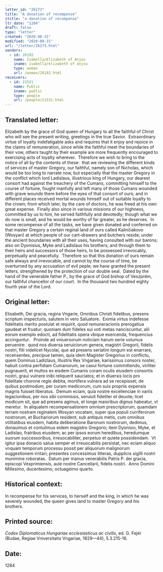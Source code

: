 ```yaml
---
letter_id: "26273"
title: "A donation of recompense"
ititle: "a donation of recompense"
ltr_date: "1284"
draft: false
type: "letter"
created: "2020-08-31"
modified: "2020-08-31"
url: "/letter/26273.html"
senders:
  - id: 26192
    name: Isabella/Elizabeth of Anjou
    iname: isabella/elizabeth of anjou
    type: woman
    url: /woman/26192.html
receivers:
  - id: 21531
    name: Public
    iname: public
    type: people
    url: /people/21531.html
---
```

<h2> Translated letter:</h2><p>Elizabeth by the grace of God queen of Hungary to all the faithful of Christ who will see the present writing, greetings in the true Savior.&nbsp; Extraordinary virtue of loyalty indefatigable asks and requires that it enjoy and rejoice in the claims of remuneration, since while the faithful meet the boundaries of their vow, others taught by their example are more frequently encouraged to exercising acts of loyalty wherever.&nbsp; Therefore we wish to bring to the notice of all by the contents of these:&nbsp; that we reviewing the different kinds of services of master Gregory, our faithful, namely son of Nicholas, which would be too long to narrate now, but especially that the master Gregory in the conflict which lord Ladislaus, illustrious king of Hungary, our dearest consort had against the treachery of the Cumans, committing himself to the course of fortune, fought manfully and left many of those Cumans wounded with grave wounds there before the eyes of that consort of ours; and in different places received mortal wounds himself out of suitable loyalty to the crown; from which later, by the care of doctors, he was freed at his own great expense.&nbsp; Finally also since in various missions of our highness, committed by us to him, he served faithfully and devotedly; though what we do now is small, and he would be worthy of far greater, as he deserves.&nbsp; In some recompense of all the tasks, we have given donated and conferred on that master Gregory a certain reginal land of ours called Kalinčiakovo (Wosyan) at which people of our cart-drawers and butchers reside; under the ancient boundaries with all their uses, having consulted with our barons; also on Dyonisius, Myke and Ladislaus his brothers; and through them to their heirs and successors of those heirs, to be possessed irrevocably, perpetually and peacefully.&nbsp; Therefore so that this donation of ours remain safe always and irrevocable, and cannot by the course of time, be overturned by any accusation of evil peple; we have granted the present letters, strengthened by the protection of our double seal.&nbsp; Dated by the hand of the venerable father P., by the grace of God bishop of Veszprém, our faithful chancellor of our court.&nbsp; In the thousand two hundred eighty fourth year of the Lord.&nbsp; &nbsp;</p><h2 class="mt-4"> Original letter:</h2><p>Elisabeth, Dei gracia, regina Vngarie, Omnibus Christi fidelibus, presens scriptum inspecturis, salutem in vero Saluatore.&nbsp; Eximia virtus indefesse fidelitatis merito postulat et requirit, quod remuneracionis prerogatiua gaudeat et fruatur; quoniam dum fideles sui voti metas nanciscuntur, alii eorum exemplo edocti, ad fidelitatis opera vbique exercenda, frequencius accinguntur.&nbsp; &nbsp;Proinde ad vniuersorum noticiam harum serie volumus peruenire:&nbsp; quod nos diuersa seruiciorum genera, magistri Gregorii, fidelis nostri, filii videlicet Nycolai, que ad presens seriatim longum est enarrare, recensentes, precipue tamen, quia idem Magister Gregorius in conflictu, quem Dominus Ladizlaus, illustris Rex Vngariae, karissimus consors noster, habuit contra perfidiam Cumanorum, se casui fortune committendo, viriliter pugnauerit, et multos ex eisdem Cumanis coram oculis eiusdem consortis nostri, graui vulnere inibi reliquerit sauciatos; et in diuersis locis pro fidelitate chorone regie debita, mortifera vulnera ad se recepisset; de quibus postmodum, per curam medicorum, cum suis propriis expensis magnis fuisset liberatus.&nbsp; Demum eciam, quia nostre excellenciae in variis legacionibus, per nos sibi commissis, seruiuit fideliter et deuote; licet modicum sit, que ad presens agimus, et longe maioribus dignus habeatur, vt meretur.&nbsp; In aliqualem recompensationem omnium prescriptorum, quamdam terram nostram reginalem Wosyan vocatam, super qua populi curriferorum nostrorum, et Buchariorum resident; sub antiquis metis, cum omnibus vtilitatibus eiusdem, habita deliberatione Baronum nostrorum, dedimus, donauimus et contulimus eidem magistro Gregorio; item Dyonisio, Myke, et Ladislao, fratribus eiusdem; ac per ipsos eorum heredibus, heredumque suorum successoribus, irreuocabiliter, perpetuo et quiete possidendam.&nbsp; Vt igitur ipsa donacio salua semper et irreuocabilis persistat, nec eciam aliquo vnquam temporum processu possit per aliquorum malignorum suggestionem irritari; presentes concessimus litteras, dupplicis sigilli nostri munimine roboratas.&nbsp; Datum per manus venerabilis Patris P. dei gracia, episcopi Vesprimiensis, aule nostre Cancellarii, fidelis nostri.&nbsp; Anno Domini Millesimo, ducentesimo, octuageimo quarto.</p><h2 class="mt-4"> Historical context:</h2><p>In recompense for his services, to herself and the king, in which he was severely wounded, the queen gives land to master Gregory and his brothers.</p><h2 class="mt-4"> Printed source:</h2><p><i>Codex Diplomaticus Hungariae ecclesiasticus ac civilis</i>, ed. G. Fejér (Budae, Regiae Vniversitatis Vngariae, 1829—44), 5.3.215-16.</p><h2 class="mt-4"> Date:</h2>1284